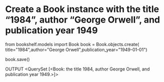 # Create a Book instance with the title “1984”, author “George Orwell”, and publication year 1949

from bookshelf.models import Book
book =  Book.objects.create(
title="1984",author="George Orwell",publication_year="1949-01-01")

book.save()

OUTPUT
<QuerySet [<Book: the title 1984, author George Orwell, and publication year 1949.>]>
